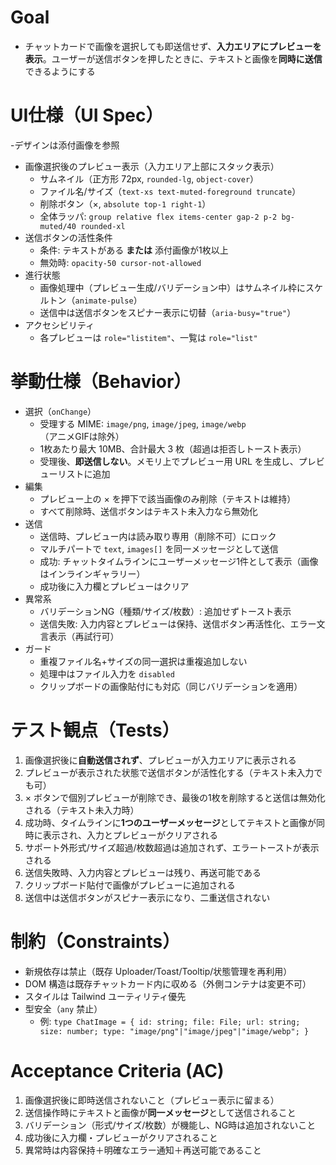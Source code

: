 # Goal
- チャットカードで画像を選択しても即送信せず、**入力エリアにプレビューを表示**。ユーザーが送信ボタンを押したときに、テキストと画像を**同時に送信**できるようにする

# UI仕様（UI Spec）
-デザインは添付画像を参照
- 画像選択後のプレビュー表示（入力エリア上部にスタック表示）
  - サムネイル（正方形 72px, `rounded-lg`, `object-cover`）
  - ファイル名/サイズ（`text-xs text-muted-foreground truncate`）
  - 削除ボタン（×, `absolute top-1 right-1`）
  - 全体ラッパ: `group relative flex items-center gap-2 p-2 bg-muted/40 rounded-xl`
- 送信ボタンの活性条件
  - 条件: テキストがある **または** 添付画像が1枚以上
  - 無効時: `opacity-50 cursor-not-allowed`
- 進行状態
  - 画像処理中（プレビュー生成/バリデーション中）はサムネイル枠にスケルトン（`animate-pulse`）
  - 送信中は送信ボタンをスピナー表示に切替（`aria-busy="true"`）
- アクセシビリティ
  - 各プレビューは `role="listitem"`、一覧は `role="list"`

# 挙動仕様（Behavior）
- 選択（`onChange`）
  - 受理する MIME: `image/png`, `image/jpeg`, `image/webp`（アニメGIFは除外）
  - 1枚あたり最大 10MB、合計最大 3 枚（超過は拒否しトースト表示）
  - 受理後、**即送信しない**。メモリ上でプレビュー用 URL を生成し、プレビューリストに追加
- 編集
  - プレビュー上の × を押下で該当画像のみ削除（テキストは維持）
  - すべて削除時、送信ボタンはテキスト未入力なら無効化
- 送信
  - 送信時、プレビュー内は読み取り専用（削除不可）にロック
  - マルチパートで `text`, `images[]` を同一メッセージとして送信
  - 成功: チャットタイムラインにユーザーメッセージ1件として表示（画像はインラインギャラリー）
  - 成功後に入力欄とプレビューはクリア
- 異常系
  - バリデーションNG（種類/サイズ/枚数）: 追加せずトースト表示
  - 送信失敗: 入力内容とプレビューは保持、送信ボタン再活性化、エラー文言表示（再試行可）
- ガード
  - 重複ファイル名+サイズの同一選択は重複追加しない
  - 処理中はファイル入力を `disabled`
  - クリップボードの画像貼付にも対応（同じバリデーションを適用）

# テスト観点（Tests）
1. 画像選択後に**自動送信されず**、プレビューが入力エリアに表示される
2. プレビューが表示された状態で送信ボタンが活性化する（テキスト未入力でも可）
3. × ボタンで個別プレビューが削除でき、最後の1枚を削除すると送信は無効化される（テキスト未入力時） 
4. 成功時、タイムラインに**1つのユーザーメッセージ**としてテキストと画像が同時に表示され、入力とプレビューがクリアされる
5. サポート外形式/サイズ超過/枚数超過は追加されず、エラートーストが表示される
6. 送信失敗時、入力内容とプレビューは残り、再送可能である
7. クリップボード貼付で画像がプレビューに追加される
8. 送信中は送信ボタンがスピナー表示になり、二重送信されない

# 制約（Constraints）
- 新規依存は禁止（既存 Uploader/Toast/Tooltip/状態管理を再利用）
- DOM 構造は既存チャットカード内に収める（外側コンテナは変更不可）
- スタイルは Tailwind ユーティリティ優先
- 型安全（`any` 禁止）
  - 例: `type ChatImage = { id: string; file: File; url: string; size: number; type: "image/png"|"image/jpeg"|"image/webp"; }`

# Acceptance Criteria (AC)
1. 画像選択後に即時送信されないこと（プレビュー表示に留まる）
2. 送信操作時にテキストと画像が**同一メッセージ**として送信されること
3. バリデーション（形式/サイズ/枚数）が機能し、NG時は追加されないこと
4. 成功後に入力欄・プレビューがクリアされること
5. 異常時は内容保持＋明確なエラー通知＋再送可能であること

